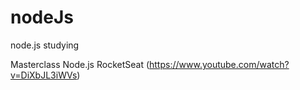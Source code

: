 # nodeJs
node.js studying

Masterclass Node.js RocketSeat (https://www.youtube.com/watch?v=DiXbJL3iWVs)
